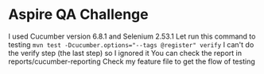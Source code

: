 # Aspire QA Challenge
I used Cucumber version 6.8.1 and Selenium 2.53.1
Let run this command to testing
`mvn test -Dcucumber.options="--tags @register" verify`
I can't do the verify step (the last step) so I ignored it
You can check the report in reports/cucumber-reporting
Check my feature file to get the flow of testing